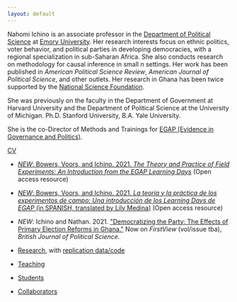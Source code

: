 ```yaml
---
layout: default
---
```


Nahomi Ichino is an associate professor in the [Department of Political Science](http://polisci.emory.edu/home/index.html) at [Emory University](https://www.emory.edu/home/index.html). Her research interests focus on ethnic politics, voter behavior, and political parties in developing democracies, with a regional specialization in sub-Saharan Africa. She also conducts research on methodology for causal inference in small _n_ settings. Her work has been published in _American Political Science Review_, _American Journal of Political Science_, and other outlets. Her research in Ghana has been twice supported by the [National Science Foundation](https://www.nsf.gov). 

She was previously on the faculty in the Department of Government at Harvard University and the Department of Political Science at the University of Michigan.  Ph.D. Stanford University, B.A. Yale University.

She is the co-Director of Methods and Trainings for [EGAP (Evidence in Governance and Politics)](https://egap.org).



[CV](./docs/ichino-cv.pdf)

- [*NEW*: Bowers, Voors, and Ichino.  2021.  _The Theory and Practice of Field Experiments: An Introduction from the EGAP Learning Days_](https://egap.github.io/theory_and_practice_of_field_experiments/) (Open access resource)

- [*NEW*: Bowers, Voors, and Ichino.  2021.  _La teoría y la práctica de los experimentos de campo:
Una introducción de los Learning Days de EGAP_ (in SPANISH, translated by Lily Medina)](https://egap.github.io/theory_and_practice_of_field_experiments_spanish/) (Open access resource)

- *NEW*: Ichino and Nathan.  2021.  ["Democratizing the Party: The Effects of Primary Election Reforms in Ghana."](https://www.doi.org/10.1017/S0007123421000028)  Now on _FirstView_ (vol/issue tba), _British Journal of Political Science_.

- [Research](./research.html), with [replication data/code](https://dataverse.harvard.edu/dataverse/nichino)

- [Teaching](./teaching.html)

- [Students](./students.html)

- [Collaborators](./collaborators.html)
